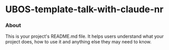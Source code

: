 UBOS-template-talk-with-claude-nr
=================================

### About

This is your project's README.md file. It helps users understand what your
project does, how to use it and anything else they may need to know.
